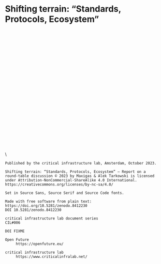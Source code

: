 # Shifting terrain: “Standards, Protocols, Ecosystem”

<div style="page-break-before: always; margin-top: +30em">
\ 

    Published by the critical infrastructure lab, Amsterdam, October 2023.

    Shifting terrain: “Standards, Protocols, Ecosystem” — Report on a round-table discussion © 2023 by Maxigas & Alek Tarkowski is licensed under Attribution-NonCommercial-ShareAlike 4.0 International.
    https://creativecommons.org/licenses/by-nc-sa/4.0/

    Set in Source Sans, Source Serif and Source Code fonts.
    
    Made with free software from plain text:
    https://doi.org/10.5281/zenodo.8412230
    DOI 10.5281/zenodo.8412230
    
    critical infrastructure lab document series
    CIL#006

    DOI FIXME
    
    Open Future
         https://openfuture.eu/

    critical infrastructure lab
         https://www.criticalinfralab.net/

<!-- This work was generously supported by funding from the Ford Foundation [grant number 144895, 2022], the Omidyar Network and the Internet Society Foundation [ISOC, grant number G-202208-06454]. -->

</div>

